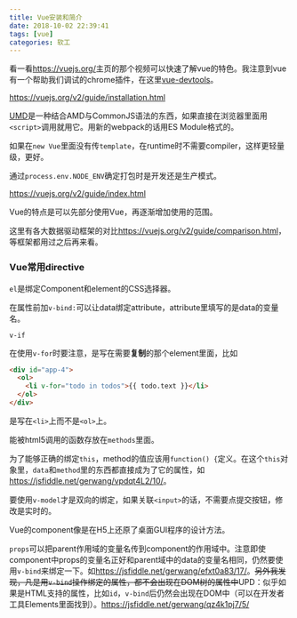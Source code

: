 ```yaml
---
title: Vue安装和简介
date: 2018-10-02 22:39:41
tags: [vue]
categories: 软工
---
```


看一看<https://vuejs.org/>主页的那个视频可以快速了解vue的特色。我注意到vue有一个帮助我们调试的chrome插件，在这里[vue-devtools](https://github.com/vuejs/vue-devtools#vue-devtools)。

<https://vuejs.org/v2/guide/installation.html>

[UMD](https://github.com/umdjs/umd)是一种结合AMD与CommonJS语法的东西，如果直接在浏览器里面用`<script>`调用就用它。用新的webpack的话用ES Module格式的。

如果在`new Vue`里面没有传`template`，在runtime时不需要compiler，这样更轻量级，更好。

通过`process.env.NODE_ENV`确定打包时是开发还是生产模式。

<https://vuejs.org/v2/guide/index.html>

Vue的特点是可以先部分使用Vue，再逐渐增加使用的范围。

这里有各大数据驱动框架的对比<https://vuejs.org/v2/guide/comparison.html>，等框架都用过之后再来看。

### Vue常用directive

`el`是绑定Component和element的CSS选择器。

在属性前加`v-bind:`可以让data绑定attribute，attribute里填写的是data的变量名。

`v-if`

在使用`v-for`时要注意，是写在需要**复制**的那个element里面，比如

```html
<div id="app-4">
  <ol>
    <li v-for="todo in todos">{{ todo.text }}</li>
  </ol>
</div>
```

是写在`<li>`上而不是`<ol>`上。

能被html5调用的函数存放在`methods`里面。

为了能够正确的绑定`this`，method的值应该用`function() {`定义。在这个`this`对象里，`data`和`method`里的东西都直接成为了它的属性，如<https://jsfiddle.net/gerwang/vpdqt4L2/10/>。

要使用`v-model`才是双向的绑定，如果关联`<input>`的话，不需要点提交按钮，修改是实时的。

Vue的component像是在H5上还原了桌面GUI程序的设计方法。

`props`可以把parent作用域的变量名传到component的作用域中。注意即使component中props的变量名正好和parent域中的data的变量名相同，仍然要使用`v-bind`来绑定一下。如<https://jsfiddle.net/gerwang/efxt0a83/17/>。<del>另外我发现，凡是用`v-bind`操作绑定的属性，都不会出现在DOM树的属性中</del>UPD：似乎如果是HTML支持的属性，比如`id`，`v-bind`后仍然会出现在DOM中（可以在开发者工具Elements里面找到）。https://jsfiddle.net/gerwang/qz4k1pj7/5/